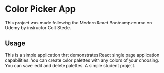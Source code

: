# Color Picker App

This project was made following the Modern React Bootcamp course on Udemy by instructor Colt Steele.

## Usage

This is a simple application that demonstrates React single page application capabilities. You can create color palettes with any colors of your choosing. You can save, edit and delete palettes. A simple student project.
